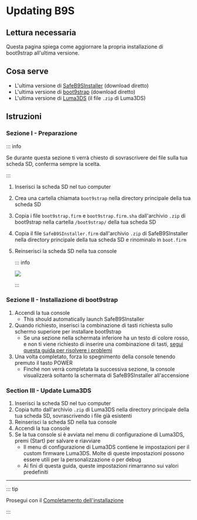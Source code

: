 # Updating B9S

## Lettura necessaria

Questa pagina spiega come aggiornare la propria installazione di boot9strap all'ultima versione.

## Cosa serve

- L'ultima versione di [SafeB9SInstaller](https://github.com/d0k3/SafeB9SInstaller/releases/download/v0.0.7/SafeB9SInstaller-20170605-122940.zip) (download diretto)
- L'ultima versione di [boot9strap](https://github.com/SciresM/boot9strap/releases/download/1.4/boot9strap-1.4.zip) (download diretto)
- L'ultima versione di [Luma3DS](https://github.com/LumaTeam/Luma3DS/releases/latest) (il file `.zip` di Luma3DS)

## Istruzioni

### Sezione I - Preparazione

::: info

Se durante questa sezione ti verrà chiesto di sovrascrivere dei file sulla tua scheda SD, conferma sempre la scelta.

:::

1. Inserisci la scheda SD nel tuo computer
2. Crea una cartella chiamata `boot9strap` nella directory principale della tua scheda SD
3. Copia i file `boot9strap.firm` e `boot9strap.firm.sha` dall'archivio `.zip` di boot9strap nella cartella `/boot9strap/` della tua scheda SD
4. Copia il file `SafeB9SInstaller.firm` dall'archivio `.zip` di SafeB9SInstaller nella directory principale della tua scheda SD e rinominalo in `boot.firm`
5. Reinserisci la scheda SD nella tua console

   ::: info

   ![](/images/screenshots/updateb9s-root-layout.png)

   :::

### Sezione II - Installazione di boot9strap

1. Accendi la tua console
   - This should automatically launch SafeB9SInstaller
2. Quando richiesto, inserisci la combinazione di tasti richiesta sullo schermo superiore per installare boot9strap
   - Se una sezione nella schermata inferiore ha un testo di colore rosso, e non ti viene richiesto di inserire una combinazione di tasti, [segui questa guida per risolvere i problemi](troubleshooting#issues-with-safeb9sinstaller)
3. Una volta completato, forza lo spegnimento della console tenendo premuto il tasto POWER
   - Finché non verrà completata la successiva sezione, la console visualizzerà soltanto la schermata di SafeB9SInstaller all'accensione

### Section III - Update Luma3DS

1. Inserisci la scheda SD nel tuo computer
2. Copia tutto dall'archivio `.zip` di Luma3DS nella directory principale della tua scheda SD, sovrascrivendo i file già esistenti
3. Reinserisci la scheda SD nella tua console
4. Accendi la tua console
5. Se la tua console si è avviata nel menu di configurazione di Luma3DS, premi (Start) per salvare e riavviare
   - Il menu di configurazione di Luma3DS contiene le impostazioni per il custom firmware Luma3DS. Molte di queste impostazioni possono essere utili per la personalizzazione o per debug
   - Ai fini di questa guida, queste impostazioni rimarranno sui valori predefiniti

___

::: tip

Prosegui con il [Completamento dell'installazione](finalizing-setup)

:::
